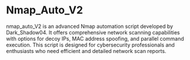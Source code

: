 # Nmap_Auto_V2
nmap_auto_V2 is an advanced Nmap automation script developed by Dark_Shadow04. It offers comprehensive network scanning capabilities with options for decoy IPs, MAC address spoofing, and parallel command execution. This script is designed for cybersecurity professionals and enthusiasts who need efficient and detailed network scan reports.

